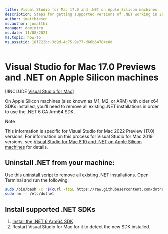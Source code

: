 ```yaml
---
title: Visual Studio for Mac 17.0 and .NET on Apple Silicon machines
description: Steps for getting supported versions of .NET working in 2022 on Apple Silicon machines.
author: jmatthiesen
ms.author: jomatthi
manager: dominicn
ms.date: 11/08/2021
ms.topic: how-to
ms.assetid: 18f722bc-3d9d-4c75-9e77-d66b64784c8d
---
```

# Visual Studio for Mac 17.0 Previews and .NET on Apple Silicon machines

 [!INCLUDE [Visual Studio for Mac](~/includes/applies-to-version/vs-mac-only.md)]

On Apple Silicon machines (also known as M1, M2, or ARM) with older x64 SDKs installed, you'll need to remove all existing .NET installations in order to use the .NET 6 GA Arm64 SDK.  

> [!NOTE]
> This information is specific for Visual Studio for Mac 2022 Preview (17.0) versions. For information on this process for Visual Studio for Mac 2019 versions, see [Visual Studio for Mac 8.10 and .NET on Apple Silicon machines](/visualstudio/mac/uninstall-net-2019) for details.

## Uninstall .NET from your machine: 

Use this [uninstall script](https://github.com/dotnet/sdk/blob/main/scripts/obtain/uninstall/dotnet-uninstall-pkgs.sh) to remove all existing .NET installations. Open Terminal and run the following:
 
```bash
sudo /bin/bash -c "$(curl -fsSL https://raw.githubusercontent.com/dotnet/sdk/main/scripts/obtain/uninstall/dotnet-uninstall-pkgs.sh)"
sudo rm -r /etc/dotnet
```

## Install supported .NET SDKs

1. [Install the .NET 6 Arm64 SDK](https://download.visualstudio.microsoft.com/download/pr/ed60d37e-7842-4fc2-8250-2bd66073d79e/725d486e04d27e45d2b41c687dc35f49/dotnet-sdk-6.0.100-osx-arm64.pkg)
2. Restart Visual Studio for Mac for it to detect the new SDK installed. 
